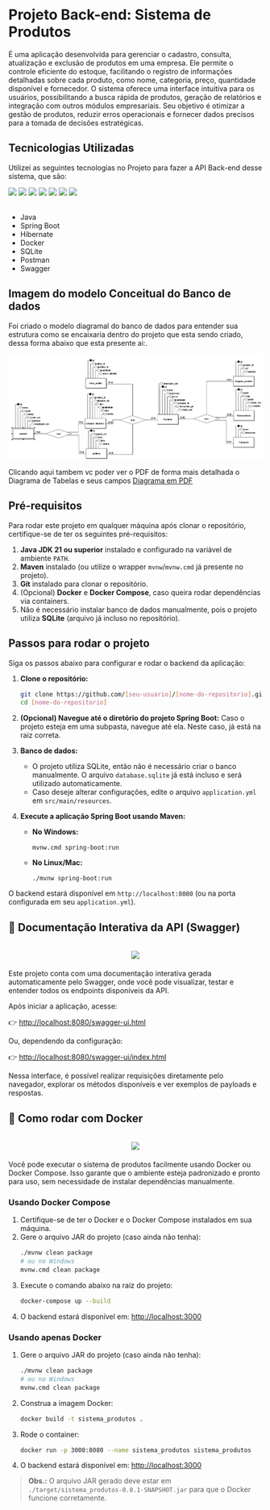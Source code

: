 # Projeto Back-end: Sistema de Produtos

É uma aplicação desenvolvida para gerenciar o cadastro, consulta, atualização e exclusão de produtos em uma empresa. Ele permite o controle eficiente do estoque, facilitando o registro de informações detalhadas sobre cada produto, como nome, categoria, preço, quantidade disponível e fornecedor. O sistema oferece uma interface intuitiva para os usuários, possibilitando a busca rápida de produtos, geração de relatórios e integração com outros módulos empresariais. Seu objetivo é otimizar a gestão de produtos, reduzir erros operacionais e fornecer dados precisos para a tomada de decisões estratégicas.

## Tecnicologias Utilizadas 

Utilizei as seguintes tecnologias no Projeto para fazer a API Back-end desse sistema, que são: 

<div align="left">
<img src="https://cdn.jsdelivr.net/gh/devicons/devicon@latest/icons/java/java-original.svg" width="100" />
<img src="https://cdn.jsdelivr.net/gh/devicons/devicon@latest/icons/spring/spring-original.svg" width="90" />
<img src="https://cdn.jsdelivr.net/gh/devicons/devicon@latest/icons/hibernate/hibernate-original.svg" width="90"/>
<img src="https://cdn.jsdelivr.net/gh/devicons/devicon@latest/icons/docker/docker-original.svg" width="90"/>
<img src="https://cdn.jsdelivr.net/gh/devicons/devicon@latest/icons/sqlite/sqlite-original.svg" width="90"/>
<img src="https://cdn.jsdelivr.net/gh/devicons/devicon@latest/icons/postman/postman-original.svg" width="90"/>
<img src="https://cdn.jsdelivr.net/gh/devicons/devicon@latest/icons/swagger/swagger-original.svg" width="90"/>
</div>

<br>

- Java
- Spring Boot
- Hibernate
- Docker
- SQLite
- Postman
- Swagger

## Imagem do modelo Conceitual do Banco de dados 

Foi criado o modelo diagramal do banco de dados para entender sua estrutura como se encaixaria dentro do projeto que esta sendo criado, dessa forma abaixo que esta presente ai:.

<img src="src/main/java/com/igor_nascimento/sistema_produtos/docs/Sistema de Produtos.png"/>

<br>

Clicando aqui tambem vc poder ver o PDF de forma mais detalhada o Diagrama de Tabelas e seus campos
[Diagrama em PDF](/src/main/java/com/igor_nascimento/sistema_produtos/docs/Tabelas%20do%20Banco%20de%20dados%20do%20sistema%20de%20Produtos.pdf)

## Pré-requisitos 
Para rodar este projeto em qualquer máquina após clonar o repositório, certifique-se de ter os seguintes pré-requisitos:

1. **Java JDK 21 ou superior** instalado e configurado na variável de ambiente `PATH`.
2. **Maven** instalado (ou utilize o wrapper `mvnw`/`mvnw.cmd` já presente no projeto).
3. **Git** instalado para clonar o repositório.
4. (Opcional) **Docker** e **Docker Compose**, caso queira rodar dependências via containers.
5. Não é necessário instalar banco de dados manualmente, pois o projeto utiliza **SQLite** (arquivo já incluso no repositório).

## Passos para rodar o projeto

Siga os passos abaixo para configurar e rodar o backend da aplicação:

1. **Clone o repositório:**
	```bash
	git clone https://github.com/[seu-usuario]/[nome-do-repositorio].git
	cd [nome-do-repositorio]
	```

2. **(Opcional) Navegue até o diretório do projeto Spring Boot:**
	Caso o projeto esteja em uma subpasta, navegue até ela. Neste caso, já está na raiz correta.

3. **Banco de dados:**
	- O projeto utiliza SQLite, então não é necessário criar o banco manualmente. O arquivo `database.sqlite` já está incluso e será utilizado automaticamente.
	- Caso deseje alterar configurações, edite o arquivo `application.yml` em `src/main/resources`.

4. **Execute a aplicação Spring Boot usando Maven:**
	- **No Windows:**
	  ```shell
	  mvnw.cmd spring-boot:run
	  ```
	- **No Linux/Mac:**
	  ```shell
	  ./mvnw spring-boot:run
	  ```

O backend estará disponível em `http://localhost:8080` (ou na porta configurada em seu `application.yml`).

## 📑 Documentação Interativa da API (Swagger)
<br>
<div align="center">
<img src="https://cdn.jsdelivr.net/gh/devicons/devicon@latest/icons/swagger/swagger-original.svg" width="90"/>
</div>
<br>
Este projeto conta com uma documentação interativa gerada automaticamente pelo Swagger, onde você pode visualizar, testar e entender todos os endpoints disponíveis da API.

Após iniciar a aplicação, acesse:

👉 [http://localhost:8080/swagger-ui.html](http://localhost:8080/swagger-ui.html)

Ou, dependendo da configuração:

👉 [http://localhost:8080/swagger-ui/index.html](http://localhost:8080/swagger-ui/index.html)

Nessa interface, é possível realizar requisições diretamente pelo navegador, explorar os métodos disponíveis e ver exemplos de payloads e respostas.

## 🐳 Como rodar com Docker
<br>
<div align="center">
<img src="https://cdn.jsdelivr.net/gh/devicons/devicon@latest/icons/docker/docker-original.svg" width="90"/>
</div>
<br>
Você pode executar o sistema de produtos facilmente usando Docker ou Docker Compose. Isso garante que o ambiente esteja padronizado e pronto para uso, sem necessidade de instalar dependências manualmente.

### Usando Docker Compose

1. Certifique-se de ter o Docker e o Docker Compose instalados em sua máquina.
2. Gere o arquivo JAR do projeto (caso ainda não tenha):
	```bash
	./mvnw clean package
	# ou no Windows
	mvnw.cmd clean package
	```
3. Execute o comando abaixo na raiz do projeto:
	```bash
	docker-compose up --build
	```
4. O backend estará disponível em: [http://localhost:3000](http://localhost:3000)

### Usando apenas Docker

1. Gere o arquivo JAR do projeto (caso ainda não tenha):
	```bash
	./mvnw clean package
	# ou no Windows
	mvnw.cmd clean package
	```
2. Construa a imagem Docker:
	```bash
	docker build -t sistema_produtos .
	```
3. Rode o container:
	```bash
	docker run -p 3000:8080 --name sistema_produtos sistema_produtos
	```
4. O backend estará disponível em: [http://localhost:3000](http://localhost:3000)

> **Obs.:** O arquivo JAR gerado deve estar em `./target/sistema_produtos-0.0.1-SNAPSHOT.jar` para que o Docker funcione corretamente.


